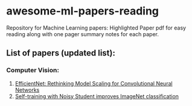 # awesome-ml-papers-reading
Repository for Machine Learning papers: Highlighted Paper pdf for easy reading along with one pager summary notes for each paper.

## List of papers (updated list):

### Computer Vision:

1. [EfficientNet: Rethinking Model Scaling for Convolutional Neural Networks](https://arxiv.org/abs/1905.11946)
2. [Self-training with Noisy Student improves ImageNet classification](https://arxiv.org/pdf/1911.04252v4)
